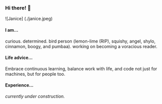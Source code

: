 ### Hi there! 👋

![Janice] (./janice.jpeg)

#### I am...
curious. determined. bird person (lemon-lime (RIP), squishy, angel, shylo, cinnamon, boogy, and pumbaa). working on becoming a voracious reader.

#### Life advice...
Embrace continuous learning, balance work with life, and code not just for machines, but for people too.

#### Experience...
*currently under construction.*
